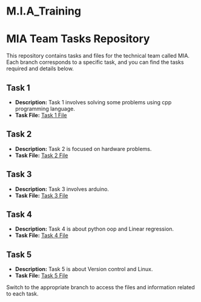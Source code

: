 # M.I.A_Training
# MIA Team Tasks Repository

This repository contains tasks and files for the technical team called MIA. Each branch corresponds to a specific task, and you can find the tasks required and details below.

## Task 1

- **Description:** Task 1 involves solving some problems using cpp programming language.
- **Task File:** [Task 1 File](https://drive.google.com/file/d/1uQMFzkPFJCS6p96Syd_TkbVkkts5aYkV/view?fbclid=IwAR3DoZdp27OMn0ZaiCAAEc2iSatTzUEn4rU_HSCZQjR_y9XpXzXrEFVR-Ec)

## Task 2

- **Description:** Task 2 is focused on hardware problems.
- **Task File:** [Task 2 File](https://drive.google.com/file/d/1Rw80tUvxqSXh9tBsrwvhIWG4zPDWXSpC/view?fbclid=IwAR2bK5D6c5CgdSf6htIrpVpxq8pjLbXg2hfYJatTKe6gnek88n4p2wXq5sE)

## Task 3

- **Description:** Task 3 involves arduino.
- **Task File:** [Task 3 File](https://drive.google.com/file/d/1ihjiovq6-Bu3gvasEHs1xAG_lN7FtrDf/view?usp=drive_link&fbclid=IwAR3FZ3515Xuj9MAII_COHZCM0mW6v-kQ6Nhahv3pPaJHRLqF5D5VRhNFfA4)

## Task 4

- **Description:** Task 4 is about python oop and Linear regression.
- **Task File:** [Task 4 File](https://drive.google.com/file/d/1o91rkmc5MGzVRlB11eRqwnvVZSpX6pcb/view?fbclid=IwAR2N7z0M9i5_uFH9jrSuMfcTggmWh2wyqEfuXHFNR1imsK8LnMzpaD29omI)

## Task 5

- **Description:** Task 5 is about Version control and Linux.
- **Task File:** [Task 5 File](https://drive.google.com/file/d/1XN0uImAtZZ76HKAGcLNnQldbq0W9ZInA/view?usp=sharing&fbclid=IwAR081apL7r-JCUUUfMbhP_x17iycRZmiiHd2BjooZXWX85kBVusbd_Lwjgw)
  
Switch to the appropriate branch to access the files and information related to each task.
